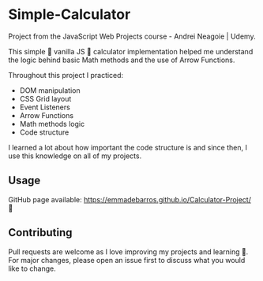 # Simple-Calculator

Project from the JavaScript Web Projects course - Andrei Neagoie | Udemy.

This simple 🍦 vanilla JS 🍦 calculator implementation helped me understand the logic behind basic Math methods and the use of Arrow Functions.

Throughout this project I practiced:  

- DOM manipulation 
- CSS Grid layout
- Event Listeners
- Arrow Functions
- Math methods logic
- Code structure

I learned a lot about how important the code structure is and since then, I use this knowledge on all of my projects.

## Usage

GitHub page available: https://emmadebarros.github.io/Calculator-Project/ 🔗


## Contributing
Pull requests are welcome as I love improving my projects and learning 💞. For major changes, please open an issue first to discuss what you would like to change.
